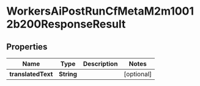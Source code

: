 

# WorkersAiPostRunCfMetaM2m10012b200ResponseResult


## Properties

| Name | Type | Description | Notes |
|------------ | ------------- | ------------- | -------------|
|**translatedText** | **String** |  |  [optional] |



